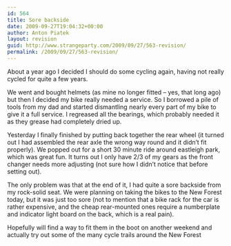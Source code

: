 ```yaml
---
id: 564
title: Sore backside
date: 2009-09-27T19:04:32+00:00
author: Anton Piatek
layout: revision
guid: http://www.strangeparty.com/2009/09/27/563-revision/
permalink: /2009/09/27/563-revision/
---
```

About a year ago I decided I should do some cycling again, having not really cycled for quite a few years.

We went and bought helmets (as mine no longer fitted &#8211; yes, that long ago) but then I decided my bike really needed a service. So I borrowed a pile of tools from my dad and started dismantling nearly every part of my bike to give it a full service. I regreased all the bearings, which probably needed it as they grease had completely dried up. 

Yesterday I finally finished by putting back together the rear wheel (it turned out I had assembled the rear axle the wrong way round and it didn&#8217;t fit properly). We popped out for a short 30 minute ride around eastleigh park, which was great fun. It turns out I only have 2/3 of my gears as the front changer needs more adjusting (not sure how I didn&#8217;t notice that before setting out).

The only problem was that at the end of it, I had quite a sore backside from my rock-solid seat. We were planning on taking the bikes to the New Forest today, but it was just too sore (not to mention that a bike rack for the car is rather expensive, and the cheap rear-mounted ones require a numberplate and indicator light board on the back, which is a real pain).

Hopefully will find a way to fit them in the boot on another weekend and actually try out some of the many cycle trails around the New Forest